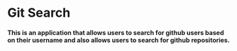 # Git Search
#### This is an application that allows users to search for github users based on their username and also allows users to search for github repositories.

